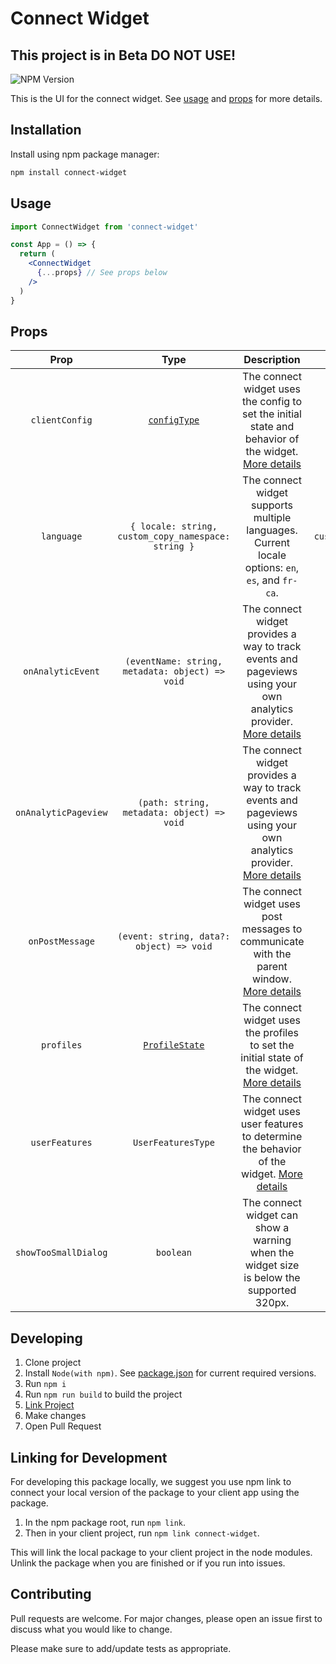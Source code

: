 # Connect Widget

## This project is in Beta DO NOT USE!

![NPM Version](https://img.shields.io/npm/v/connect-widget?link=https%3A%2F%2Fwww.npmjs.com%2Fpackage%2Fconnect-widget)

This is the UI for the connect widget. See [usage](#usage) and [props](#props) for more details.

## Installation

Install using npm package manager:

```bash
npm install connect-widget
```

## Usage

```jsx
import ConnectWidget from 'connect-widget'

const App = () => {
  return (
    <ConnectWidget
      {...props} // See props below
    />
  )
}
```

## Props

|       **Prop**       |                          **Type**                           |                                                                      **Description**                                                                      |                 **Default**                 |
| :------------------: | :---------------------------------------------------------: | :-------------------------------------------------------------------------------------------------------------------------------------------------------: | :-----------------------------------------: |
|    `clientConfig`    |   [`configType`](./src/redux/reducers/configSlice.ts#L7)    |              The connect widget uses the config to set the initial state and behavior of the widget. [More details](./docs/CLIENT_CONFIG.md)              |              See more details               |
|      `language`      |     `{ locale: string, custom_copy_namespace: string }`     |                             The connect widget supports multiple languages. Current locale options: `en`, `es`, and `fr-ca`.                              | `{ locale: en, custom_copy_namespace: '' }` |
|  `onAnalyticEvent`   |       `(eventName: string, metadata: object) => void`       |          The connect widget provides a way to track events and pageviews using your own analytics provider. [More details](./docs/ANALYTICS.md)           |                   `noop`                    |
| `onAnalyticPageview` |         `(path: string, metadata: object) => void`          | The connect widget provides a way to track events and pageviews using your own analytics provider. [More details](./docs/ANALYTICS.md#onAnalyticPageview) |                   `noop`                    |
|   `onPostMessage`    |          `(event: string, data?: object) => void`           |                   The connect widget uses post messages to communicate with the parent window. [More details](./docs/POST_MESSAGES.md)                    |                   `noop`                    |
|      `profiles`      | [`ProfileState`](./src/redux/reducers/profilesSlice.tsx#L3) |                      The connect widget uses the profiles to set the initial state of the widget. [More details](./docs/PROFILES.md)                      |              See more details               |
|    `userFeatures`    |                     `UserFeaturesType`                      |                  The connect widget uses user features to determine the behavior of the widget. [More details](./docs/USER_FEATURES.md)                   |              See more details               |
| `showTooSmallDialog` |                          `boolean`                          |                                 The connect widget can show a warning when the widget size is below the supported 320px.                                  |                   `true`                    |

## Developing

1. Clone project
2. Install `Node(with npm)`. See [package.json](/package.json) for current required versions.
3. Run `npm i`
4. Run `npm run build` to build the project
5. [Link Project](#linking-for-development)
6. Make changes
7. Open Pull Request

## Linking for Development

For developing this package locally, we suggest you use npm link to connect your local version of the package to your client app using the package.

1. In the npm package root, run `npm link`.
2. Then in your client project, run `npm link connect-widget`.

This will link the local package to your client project in the node modules. Unlink the package when you are finished or if you run into issues.

## Contributing

Pull requests are welcome. For major changes, please open an issue first
to discuss what you would like to change.

Please make sure to add/update tests as appropriate.
